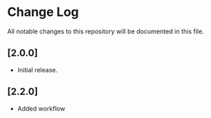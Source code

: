 # Change Log

All notable changes to this repository will be documented in this file.

## [2.0.0]

- Initial release.

## [2.2.0]

- Added workflow
